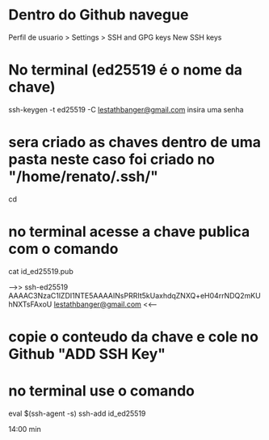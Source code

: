 # Dentro do Github navegue
Perfil de usuario > Settings > SSH and GPG keys
New SSH keys

# No terminal (ed25519 é o nome da chave)
ssh-keygen -t ed25519 -C lestathbanger@gmail.com
insira uma senha 

# sera criado as chaves dentro de uma pasta neste caso foi criado no "/home/renato/.ssh/" 
cd 

# no terminal acesse a chave publica com o comando 
cat id_ed25519.pub

-->> ssh-ed25519 AAAAC3NzaC1lZDI1NTE5AAAAINsPRRIt5kUaxhdqZNXQ+eH04rrNDQ2mKUhNXTsFAxoU lestathbanger@gmail.com <<--

# copie o conteudo da chave e cole no Github "ADD SSH Key"

# no terminal use o comando
eval $(ssh-agent -s) 
ssh-add id_ed25519

14:00 min



